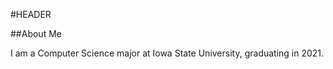 #HEADER

##About Me


   I am a Computer Science major at Iowa State University, graduating in 2021.
